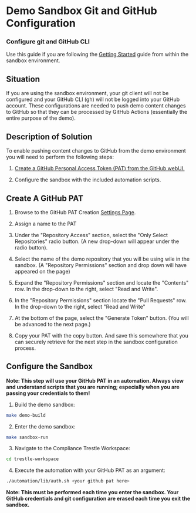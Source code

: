 # Demo Sandbox Git and GitHub Configuration
### Configure git and GitHub CLI

Use this guide if you are following the [Getting Started](./getting_started.md) guide from within the sandbox environment. 

## Situation
If you are using the sandbox environment, your git client will not be configured and your GitHub CLI (gh) will not be logged into your GitHub account. These configurations are needed to push demo content changes to GitHub so that they can be processed by GitHub Actions (essentially the entire purpose of the demo). 

## Description of Solution
To enable pushing content changes to GitHub from the demo environment you will need to perform the following steps:

1. [Create a GitHub Personal Access Token (PAT) from the GitHub webUI.](#Create-A-GitHub-PAT) 

2. Configure the sandbox with the included automation scripts.

## Create A GitHub PAT

1. Browse to the GitHub PAT Creation [Settings Page](https://github.com/settings/personal-access-tokens/new). 

2. Assign a name to the PAT

3. Under the "Repository Access" section, select the "Only Select Repositories" radio button. (A new drop-down will appear under the radio button).

4. Select the name of the demo repository that you will be using wile in the sandbox. (A "Repository Permissions" section and drop down will have appeared on the page)

5. Expand the "Repository Permissions" section and locate the "Contents" row. In the drop-down to the right, select "Read and Write".

6. In the "Repository Permissions" section locate the "Pull Requests" row. In the drop-down to the right, select "Read and Write"

7. At the bottom of the page, select the "Generate Token" button. (You will be advanced to the next page.)

5. Copy your PAT with the copy button. And save this somewhere that you can securely retrieve for the next step in the sandbox configuration process.

## Configure the Sandbox

**Note: This step will use your GitHub PAT in an automation. Always view and understand scripts that you are running; especially when you are passing your credentials to them!**

1. Build the demo sandbox:

```bash
make demo-build
```
2. Enter the demo sandbox:
```bash
make sandbox-run
```
3. Navigate to the Compliance Trestle Workspace:
``` bash
cd trestle-workspace
```
4. Execute the automation with your GitHub PAT as an argument:
```bash
./automation/lib/auth.sh <your github pat here>
```
**Note: This must be performed each time you enter the sandbox. Your GitHub credentials and git configuration are erased each time you exit the sandbox.**




